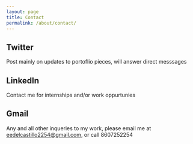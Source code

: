 ```yaml
---
layout: page
title: Contact
permalink: /about/contact/
---
```


## Twitter
Post mainly on updates to portoflio pieces, will answer direct messsages

## LinkedIn
Contact me for internships and/or work oppurtunies

## Gmail
Any and all other inqueries to my work, please email me at eedelcastillo2254@gmail.com, or call 8607252254
